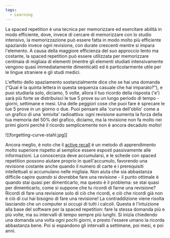 ```yaml
---
tags:
  - Learning
---
```

La spaced repetition è una tecnica per memorizzare ed esercitare abilità in modo efficiente, dove, invece di cercare di memorizzare con lo studio intensivo, la memorizzazione può essere fatta in modo molto più efficiente spaziando invece ogni revisione, con durate crescenti mentre si impara l'elemento.
A causa della maggiore efficienza del suo approccio lento ma costante, la spaced repetition può essere utilizzata per memorizzare centinaia di migliaia di elementi (mentre gli elementi studiati intensivamente vengono quasi immediatamente dimenticati) ed è particolarmente utile per le lingue straniere e gli studi medici.

L'effetto dello spaziamento sostanzialmente dice che se hai una domanda (“Qual è la quinta lettera in questa sequenza casuale che hai imparato?”), e puoi studiarla solo, diciamo, 5 volte, allora il tuo ricordo della risposta ('e') sarà più forte se distribuisci le tue 5 prove su un lungo periodo di tempo - giorni, settimane e mesi. Una delle peggiori cose che puoi fare è sprecare le tue 5 prove in un giorno o due. Puoi pensare alla 'curva dell'oblio' come a un grafico di una 'emivita' radioattiva: ogni revisione aumenta la forza della tua memoria del 50% del grafico, diciamo, ma la revisione non fa molto nei primi giorni perché il ricordo semplicemente non è ancora decaduto molto!

![[forgetting-curve-stahl.jpg]]

Ancora meglio, è noto che il [active recall](https://en.wikipedia.org/wiki/Active_recall) è un metodo di apprendimento molto superiore rispetto al semplice essere esposti passivamente alle informazioni. La conoscenza deve accumularsi, e le schede con spaced repetition possono aiutare proprio in quell'accumulo, favorendo una revisione costante anche quando il numero di carte e i prerequisiti intellettuali si accumulano nelle migliaia.
Non aiuta che sia abbastanza difficile capire _quando_ si dovrebbe fare una revisione - il punto ottimale è quando stai quasi per dimenticarlo, ma questo è il problema: se stai quasi per dimenticarlo, come si suppone che tu ricordi di farne una revisione? Ricordi di fare una revisione solo di ciò che ricordi, e ciò che ricordi già non è ciò di cui hai bisogno di fare una revisione!
La contraddizione viene risolta lasciando che un computer si occupi di tutti i calcoli. Questa è l'intuizione alla base del software per la spaced repetition: fare la stessa domanda più e più volte, ma su intervalli di tempo sempre più lunghi.
Si inizia chiedendo una domanda una volta ogni pochi giorni, e presto l'essere umano la ricorda abbastanza bene. Poi si espandono gli intervalli a settimane, poi mesi, e poi anni.